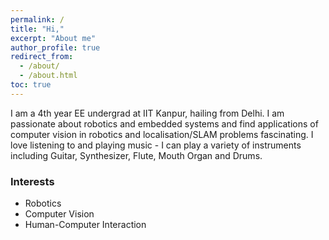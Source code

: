 ```yaml
---
permalink: /
title: "Hi,"
excerpt: "About me"
author_profile: true
redirect_from: 
  - /about/
  - /about.html
toc: true
---
```


I am a 4th year EE undergrad at IIT Kanpur, hailing from Delhi. I am passionate about robotics and embedded systems and find applications of computer vision in robotics and localisation/SLAM problems fascinating. I love listening to and playing music - I can play a variety of instruments including Guitar, Synthesizer, Flute, Mouth Organ and Drums.

### Interests
* Robotics
* Computer Vision
* Human-Computer Interaction